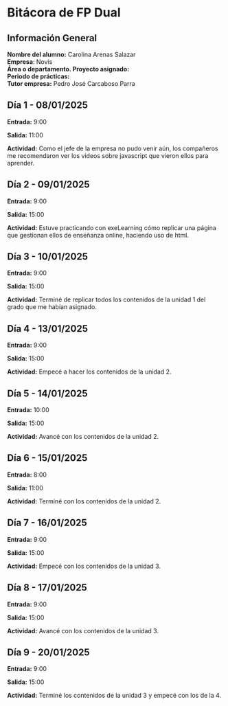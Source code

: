 <h1>Bitácora de FP Dual</h1>

<h2>Información General</h2>
<b>Nombre del alumno:</b> Carolina Arenas Salazar<br>
<b>Empresa</b>: Novis<br>
<b>Área o departamento. Proyecto asignado:</b><br>
<b>Periodo de prácticas:</b><br>
<b>Tutor empresa:</b> Pedro José Carcaboso Parra<br>

<h2>Día 1 - 08/01/2025</h2>
<p><b>Entrada:</b> 9:00</p>
<p><b>Salida:</b> 11:00</p>
<p><b>Actividad:</b> Como el jefe de la empresa no pudo venir aún, los compañeros me recomendaron ver los videos sobre javascript que vieron ellos para aprender.</p>

<h2>Día 2 - 09/01/2025</h2>
<p><b>Entrada:</b> 9:00</p>
<p><b>Salida:</b> 15:00</p>
<p><b>Actividad:</b> Estuve practicando con exeLearning cómo replicar una página que gestionan ellos de enseñanza online, haciendo uso de html.</p>

<h2>Día 3 - 10/01/2025</h2>
<p><b>Entrada:</b> 9:00</p>
<p><b>Salida:</b> 15:00</p>
<p><b>Actividad:</b> Terminé de replicar todos los contenidos de la unidad 1 del grado que me habían asignado.</p>

<h2>Día 4 - 13/01/2025</h2>
<p><b>Entrada:</b> 9:00</p>
<p><b>Salida:</b> 15:00</p>
<p><b>Actividad:</b> Empecé a hacer los contenidos de la unidad 2.</p>

<h2>Día 5 - 14/01/2025</h2>
<p><b>Entrada:</b> 10:00</p>
<p><b>Salida:</b> 15:00</p>
<p><b>Actividad:</b> Avancé con los contenidos de la unidad 2.</p>

<h2>Día 6 - 15/01/2025</h2>
<p><b>Entrada:</b> 8:00</p>
<p><b>Salida:</b> 11:00</p>
<p><b>Actividad:</b> Terminé con los contenidos de la unidad 2. </p>

<h2>Día 7 - 16/01/2025</h2>
<p><b>Entrada:</b> 9:00</p>
<p><b>Salida:</b> 15:00</p>
<p><b>Actividad:</b> Empecé con los contenidos de la unidad 3. </p>

<h2>Día 8 - 17/01/2025</h2>
<p><b>Entrada:</b> 9:00</p>
<p><b>Salida:</b> 15:00</p>
<p><b>Actividad:</b> Avancé con los contenidos de la unidad 3. </p>

<h2>Día 9 - 20/01/2025</h2>
<p><b>Entrada:</b> 9:00</p>
<p><b>Salida:</b> 15:00</p>
<p><b>Actividad:</b> Terminé los contenidos de la unidad 3 y empecé con los de la 4. </p>

